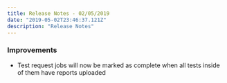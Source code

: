 ```yaml
---
title: Release Notes - 02/05/2019
date: "2019-05-02T23:46:37.121Z"
description: "Release Notes"
---
```


### Improvements

- Test request jobs will now be marked as complete when all tests inside of them
  have reports uploaded
